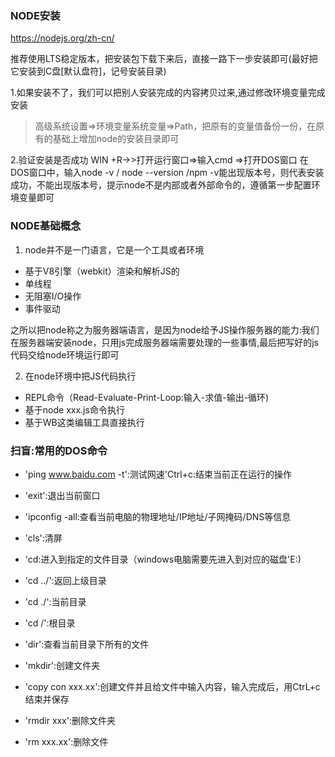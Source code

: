 ### NODE安装
https://nodejs.org/zh-cn/

推荐使用LTS稳定版本，把安装包下载下来后，直接一路下一步安装即可(最好把它安装到C盘[默认盘符]，记号安装目录)

1.如果安装不了，我们可以把别人安装完成的内容拷贝过来,通过修改环境变量完成安装
>高级系统设置=>环境变量系统变量=>Path，把原有的变量值备份一份，在原有的基础上增加node的安装目录即可

2.验证安装是否成功
WIN +R→>打开运行窗口=>输入cmd =>打开DOS窗口
在DOS窗口中，输入node -v / node --version /npm -v能出现版本号，则代表安装成功，不能出现版本号，提示node不是内部或者外部命令的，遵循第一步配置环境变量即可


### NODE基础概念

1. node并不是一门语言，它是一个工具或者环境
- 基于V8引擎（webkit）渲染和解析JS的
- 单线程
- 无阻塞I/O操作
- 事件驱动

之所以把node称之为服务器端语言，是因为node给予JS操作服务器的能力:我们在服务器端安装node，只用js完成服务器端需要处理的一些事情,最后把写好的js代码交给node环境运行即可

2. 在node环境中把JS代码执行
  
- REPL命令（Read-Evaluate-Print-Loop:输入-求值-输出-循环)
- 基于node xxx.js命令执行
- 基于WB这类编辑工具直接执行

### 扫盲:常用的DOS命令
+ 'ping www.baidu.com -t':测试网速'Ctrl+c:结束当前正在运行的操作
+ 'exit':退出当前窗口
+ 'ipconfig -all:查看当前电脑的物理地址/IP地址/子网掩码/DNS等信息
+ 'cls':清屏

+ 'cd:进入到指定的文件目录（windows电脑需要先进入到对应的磁盘'E:)
+ 'cd ../':返回上级目录
+ 'cd ./':当前目录
+ 'cd /':根目录
+ 'dir':查看当前目录下所有的文件
+ 'mkdir':创建文件夹
+ 'copy con xxx.xx':创建文件并且给文件中输入内容，输入完成后，用CtrL+c结束并保存
+ 'rmdir xxx':删除文件夹
+ 'rm xxx.xx':删除文件
